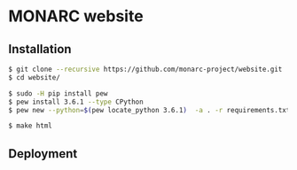 MONARC website
==============

Installation
------------

```bash
$ git clone --recursive https://github.com/monarc-project/website.git
$ cd website/

$ sudo -H pip install pew
$ pew install 3.6.1 --type CPython
$ pew new --python=$(pew locate_python 3.6.1)  -a . -r requirements.txt monarc-website

$ make html
```

Deployment
----------
